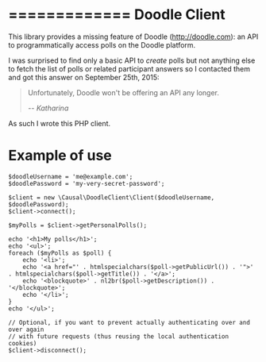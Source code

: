 =============
Doodle Client
=============

This library provides a missing feature of Doodle (http://doodle.com): an API to programmatically access polls on the
Doodle platform.

I was surprised to find only a basic API to *create* polls but not anything else to fetch the list of polls or related
participant answers so I contacted them and got this answer on September 25th, 2015:

> Unfortunately, Doodle won't be offering an API any longer.
>
> -- <cite>Katharina</cite>

As such I wrote this PHP client.


Example of use
==============

```
$doodleUsername = 'me@example.com';
$doodlePassword = 'my-very-secret-password';

$client = new \Causal\DoodleClient\Client($doodleUsername, $doodlePassword);
$client->connect();

$myPolls = $client->getPersonalPolls();

echo '<h1>My polls</h1>';
echo '<ul>';
foreach ($myPolls as $poll) {
    echo '<li>';
    echo '<a href="' . htmlspecialchars($poll->getPublicUrl()) . '">' . htmlspecialchars($poll->getTitle()) . '</a>';
    echo '<blockquote>' . nl2br($poll->getDescription()) . '</blockquote>';
    echo '</li>';
}
echo '</ul>';

// Optional, if you want to prevent actually authenticating over and over again
// with future requests (thus reusing the local authentication cookies)
$client->disconnect();
```
